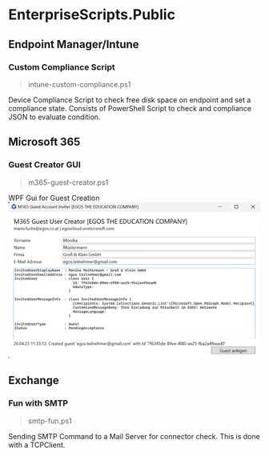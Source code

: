 # EnterpriseScripts.Public

## Endpoint Manager/Intune
### Custom Compliance Script
>intune-custom-compliance.ps1

Device Compliance Script to check free disk space on endpoint and set a compliance state. Consists of PowerShell Script to check and compliance JSON to evaluate condition.

## Microsoft 365
### Guest Creator GUI
>m365-guest-creator.ps1

WPF Gui for Guest Creation
![Screenshot](m365-guest-creator-screen1.png)

## Exchange
### Fun with SMTP
> smtp-fun.ps1

Sending SMTP Command to a Mail Server for connector check. This is done with a TCPClient.
